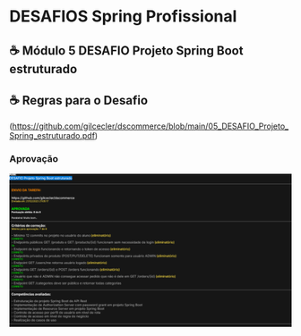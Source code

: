 # DESAFIOS  Spring Profissional 

## ☕ Módulo 5 DESAFIO Projeto Spring Boot estruturado

## ☕ Regras para o Desafio
(https://github.com/gilcecler/dscommerce/blob/main/05_DESAFIO_Projeto_Spring_estruturado.pdf)


###  Aprovação
<img src="desafio05.png" alt="desafio05">

